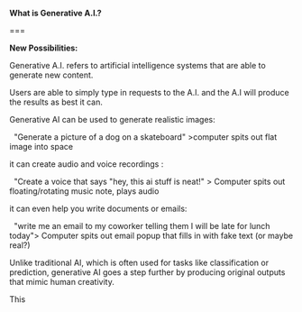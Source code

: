 **What is Generative A.I.?**

===

**New Possibilities:**



Generative A.I. refers to artificial intelligence systems that are able to generate new content.



Users are able to simply type in requests to the A.I. and the A.I will produce the results as best it can.



Generative AI can be used to generate realistic images:

&nbsp;	"Generate a picture of a dog on a skateboard"  >computer spits out flat image into space

it can create audio and voice recordings :

&nbsp;	"Create a voice that says "hey, this ai stuff is neat!" > Computer spits out floating/rotating music note, plays audio

it can even help you write documents or emails:

&nbsp;	"write me an email to my coworker telling them I will be late for lunch today"> Computer spits out email popup that fills in with 	fake text (or maybe real?)



Unlike traditional AI, which is often used for tasks like classification or prediction, generative AI goes a step further by producing original outputs that mimic human creativity.



This 

